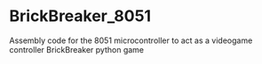 # BrickBreaker_8051
Assembly code for the 8051 microcontroller to act as a videogame controller BrickBreaker python game
